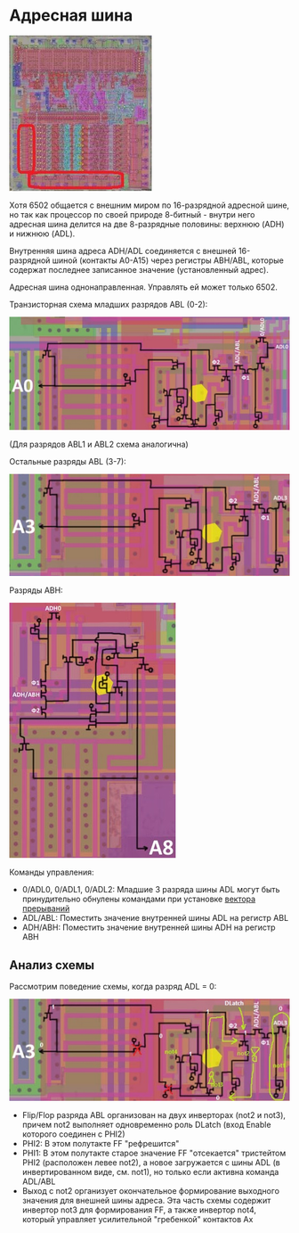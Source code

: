 # Адресная шина

![6502_locator_addr](/BreakingNESWiki/imgstore/6502_locator_addr.jpg)

Хотя 6502 общается с внешним миром по 16-разрядной адресной шине, но так как процессор по своей природе 8-битный - внутри него адресная шина делится на две 8-разрядные половины: верхнюю (ADH) и нижнюю (ADL).

Внутренняя шина адреса ADH/ADL соединяется с внешней 16-разрядной шиной (контакты A0-A15) через регистры ABH/ABL, которые содержат последнее записанное значение (установленный адрес).

Адресная шина однонаправленная. Управлять ей может только 6502.

Транзисторная схема младших разрядов ABL (0-2):

![abl02_tran](/BreakingNESWiki/imgstore/abl02_tran.jpg)

(Для разрядов ABL1 и ABL2 схема аналогична)

Остальные разряды ABL (3-7):

![abl37_tran](/BreakingNESWiki/imgstore/abl37_tran.jpg)

Разряды ABH:

![abh_tran](/BreakingNESWiki/imgstore/abh_tran.jpg)

Команды управления:

- 0/ADL0, 0/ADL1, 0/ADL2: Младшие 3 разряда шины ADL могут быть принудительно обнулены командами при установке [вектора прерываний](interrupts.md)
- ADL/ABL: Поместить значение внутренней шины ADL на регистр ABL
- ADH/ABH: Поместить значение внутренней шины ADH на регистр ABH

## Анализ схемы

Рассмотрим поведение схемы, когда разряд ADL = 0:

![abl_flow_tran](/BreakingNESWiki/imgstore/abl_flow_tran.jpg)

- Flip/Flop разряда ABL организован на двух инверторах (not2 и not3), причем not2 выполняет одновременно роль DLatch (вход Enable которого соединен с PHI2)
- PHI2: В этом полутакте FF "рефрешится"
- PHI1: В этом полутакте старое значение FF "отсекается" тристейтом PHI2 (расположен левее not2), а новое загружается с шины ADL (в инвертированном виде, см. not1), но только если активна команда ADL/ABL
- Выход с not2 организует окончательное формирование выходного значения для внешней шины адреса. Эта часть схемы содержит инвертор not3 для формирования FF, а также инвертор not4, который управляет усилительной "гребенкой" контактов Ax
